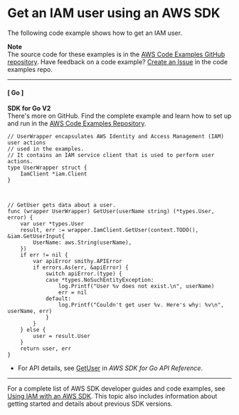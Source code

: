 # Get an IAM user using an AWS SDK<a name="example_iam_GetUser_section"></a>

The following code example shows how to get an IAM user\.

**Note**  
The source code for these examples is in the [AWS Code Examples GitHub repository](https://github.com/awsdocs/aws-doc-sdk-examples)\. Have feedback on a code example? [Create an Issue](https://github.com/awsdocs/aws-doc-sdk-examples/issues/new/choose) in the code examples repo\. 

------
#### [ Go ]

**SDK for Go V2**  
 There's more on GitHub\. Find the complete example and learn how to set up and run in the [AWS Code Examples Repository](https://github.com/awsdocs/aws-doc-sdk-examples/tree/main/gov2/iam#code-examples)\. 
  

```
// UserWrapper encapsulates AWS Identity and Access Management (IAM) user actions
// used in the examples.
// It contains an IAM service client that is used to perform user actions.
type UserWrapper struct {
	IamClient *iam.Client
}



// GetUser gets data about a user.
func (wrapper UserWrapper) GetUser(userName string) (*types.User, error) {
	var user *types.User
	result, err := wrapper.IamClient.GetUser(context.TODO(), &iam.GetUserInput{
		UserName: aws.String(userName),
	})
	if err != nil {
		var apiError smithy.APIError
		if errors.As(err, &apiError) {
			switch apiError.(type) {
			case *types.NoSuchEntityException:
				log.Printf("User %v does not exist.\n", userName)
				err = nil
			default:
				log.Printf("Couldn't get user %v. Here's why: %v\n", userName, err)
			}
		}
	} else {
		user = result.User
	}
	return user, err
}
```
+  For API details, see [GetUser](https://pkg.go.dev/github.com/aws/aws-sdk-go-v2/service/iam#Client.GetUser) in *AWS SDK for Go API Reference*\. 

------

For a complete list of AWS SDK developer guides and code examples, see [Using IAM with an AWS SDK](sdk-general-information-section.md)\. This topic also includes information about getting started and details about previous SDK versions\.